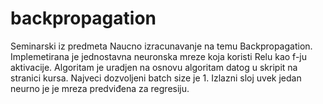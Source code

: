 # backpropagation
Seminarski iz predmeta Naucno izracunavanje na temu Backpropagation.
Implemetirana je jednostavna neuronska mreze koja koristi Relu kao f-ju aktivacije.
Algoritam je uradjen na osnovu algoritam datog u skripit na stranici kursa.
Najveci dozvoljeni batch size je 1.
Izlazni sloj uvek jedan neurno je je mreza predviđena za regresiju.

